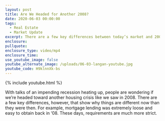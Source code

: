 ```yaml
---
layout: post
title: Are We Headed for Another 2008?
date: 2020-06-03 00:00:00
tags:
  - Real Estate
  - Market Update
excerpt: There are a few key differences between today’s market and 2008’s.
enclosure:
pullquote:
enclosure_type: video/mp4
enclosure_time:
use_youtube_image: false
youtube_alternate_image: /uploads/06-03-langan-youtube.jpg
youtube_code: H9klnnXk-bs
---
```


{% include youtube.html %}

With talks of an impending recession heating up, people are wondering if we’re headed toward another housing crisis like we saw in 2008. There are a few key differences, however, that show why things are different now than they were then. For example, mortgage lending was extremely loose and easy to obtain back in ‘08. These days, requirements are much more strict.